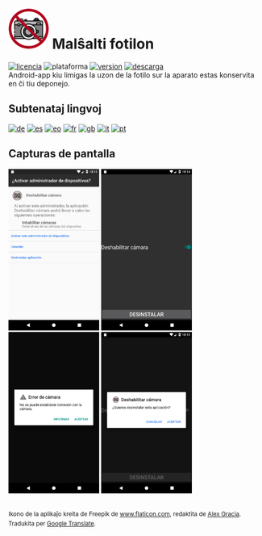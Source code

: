 <!-- Esperanto -->
# <img alt="app-icon" src="../img/app-icon.png" width="80" height="80"> Malŝalti fotilon
<!-- Botones -->
[![licencia](https://img.shields.io/github/license/AlexGracia/Deshabilitar-camara?label=licenco&logo=Open-Access&style=flat-square)](../../LICENSE.md)
![plataforma](https://img.shields.io/badge/kajo-android-%232b995c?logo=Android&style=flat-square)
[![version](https://img.shields.io/github/tag/AlexGracia/Deshabilitar-camara?label=versio&logo=Skyliner&logoColor=9cf&style=flat-square)](https://github.com/AlexGracia/Deshabilitar-camara/releases/latest)
[![descarga](https://img.shields.io/badge/elŝuti-Deshabilitar--camara.apk-%23cca414?logo=DocuSign&style=flat-square)](https://github.com/AlexGracia/Deshabilitar-camara/releases/latest/download/Deshabilitar-camara.apk)
<br>Android-app kiu limigas la uzon de la fotilo sur la aparato estas konservita en ĉi tiu deponejo.

## Subtenataj lingvoj
[<img title="Germane" alt="de" src="https://github.githubassets.com/images/icons/emoji/unicode/1f1e9-1f1ea.png" width="20" height="20">](README-de.md) [<img title="Hispana" alt="es" src="https://github.githubassets.com/images/icons/emoji/unicode/1f1ea-1f1f8.png" width="20" height="20">](../../README.md) [<img title="Esperanto" alt="eo" src="https://upload.wikimedia.org/wikipedia/commons/7/78/Nuvola_Esperantujo_flag.svg" width="17" height="17">](README-eo.md) [<img title="Franca" alt="fr" src="https://github.githubassets.com/images/icons/emoji/unicode/1f1eb-1f1f7.png" width="20" height="20">](README-fr.md) [<img title="Angla" alt="gb" src="https://github.githubassets.com/images/icons/emoji/unicode/1f1ec-1f1e7.png" width="20" height="20">](README-gb.md) [<img title="Itala" alt="it" src="https://github.githubassets.com/images/icons/emoji/unicode/1f1ee-1f1f9.png" width="20" height="20">](README-it.md) [<img title="Portugala" alt="pt" src="https://github.githubassets.com/images/icons/emoji/unicode/1f1f5-1f1f9.png" width="20" height="20">](README-pt.md)

## Capturas de pantalla
<img title="Aktivigi Administranton" alt="screenshot1" src=".github/img/Screenshot1.png" width="180" height="320"> <img title="Malŝalti fotilon" alt="screenshot2" src=".github/img/Screenshot2.png" width="180" height="320"> <img title="Fotilo malebligita" alt="screenshot3" src=".github/img/Screenshot3.png" width="180" height="320"> <img title="Malinstali app" alt="screenshot4" src=".github/img/Screenshot4.png" width="180" height="320">

<br><sup>Ikono de la aplikaĵo kreita de Freepik de www.flaticon.com, redaktita de [Alex Gracia](https://github.com/AlexGracia).
<br>Tradukita per [Google Translate](https://translate.google.com/).</sup>
